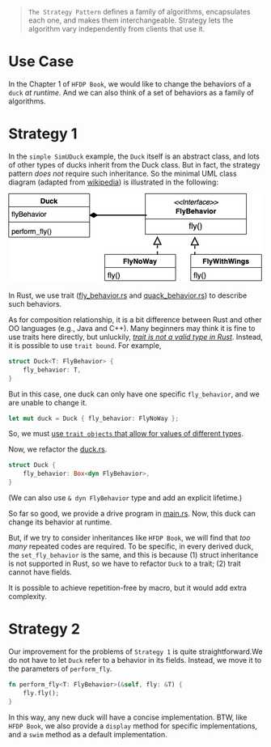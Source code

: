 >  `The Strategy Pattern` defines a family of algorithms, encapsulates each one, and makes them interchangeable. Strategy lets the algorithm vary independently from clients that use it.

# Use Case
In the Chapter 1 of `HFDP Book`, we would like to change the behaviors of a `duck` *at runtime*. And we can also think of a set of behaviors as a family of algorithms.

# Strategy 1
In the `simple SimUDuck` example, the `Duck` itself is an abstract class, and lots of other types of ducks inherit from the Duck class. But in fact, the strategy pattern *does not* require such inheritance. So the minimal UML class diagram (adapted from [wikipedia](https://en.wikipedia.org/wiki/Strategy_pattern)) is illustrated in the following:

![strategy](image/strategy.png)

In Rust, we use trait ([fly_behavior.rs](strategy-1/src/fly_behavior.rs) and [quack_behavior.rs](strategy-1/src/fly_behavior.rs)) to describe such behaviors.

As for composition relationship, it is a bit difference between Rust and other OO languages (e.g., Java and C++). Many beginners may think it is fine to use traits here directly, but unluckily, [*trait is not a valid type in Rust*][1]. Instead, it is possible to use `trait bound`. For example,

```rust
struct Duck<T: FlyBehavior> {
    fly_behavior: T,
}
```
But in this case, one duck can only have one specific `fly_behavior`, and we are unable to change it.

```rust
let mut duck = Duck { fly_behavior: FlyNoWay };
```
So, we must [use `trait objects` that allow for values of different types][2].

Now, we refactor the [duck.rs](strategy-1/src/duck.rs).

```rust
struct Duck {
    fly_behavior: Box<dyn FlyBehavior>,
}
```
(We can also use `& dyn FlyBehavior` type and add an explicit lifetime.)

So far so good, we provide a drive program in [main.rs](strategy-1/src/main.rs). Now, this duck can change its behavior at runtime.

But, if we try to consider inheritances like `HFDP Book`, we will find that *too many* repeated codes are required. To be specific, in every derived duck, the `set_fly_behavior` is the same, and this is because (1) struct inheritance is not supported in Rust, so we have to refactor `Duck` to a trait; (2) trait cannot have fields.

It is possible to achieve repetition-free by macro, but it would add extra complexity. 

# Strategy 2
Our improvement for the problems of `Strategy 1` is quite straightforward.We do not have to let `Duck` refer to a behavior in its fields. Instead, we move it to the parameters of `perform_fly`.

```rust
fn perform_fly<T: FlyBehavior>(&self, fly: &T) {
    fly.fly();
}
```
In this way, any new duck will have a concise implementation. BTW, like `HFDP Book`, we also provide a `display` method for specific implementations, and a `swim` method as a default implementation.

[1]: <https://www.ncameron.org/blog/dyn-trait-and-impl-trait-in-rust> "dyn Trait and impl Trait in Rust"
[2]: <https://doc.rust-lang.org/book/ch17-02-trait-objects.html> "Rust Book"